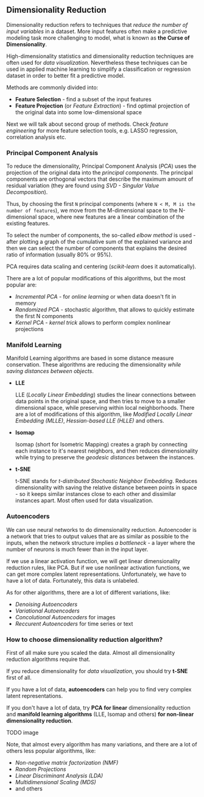 ## Dimensionality Reduction

Dimensionality reduction refers to techniques that *reduce the number of input variables* in a dataset.
More input features often make a predictive modeling task more challenging to model, what is known as **the Curse of Dimensionality**.

High-dimensionality statistics and dimensionality reduction techniques are often used for *data visualization*. Nevertheless these techniques can be used in applied machine learning to simplify a classification or regression dataset in order to better fit a predictive model.

Methods are commonly divided into:
- **Feature Selection** - find a subset of the input features
- **Feature Projection** (or *Feature Extraction*) - find optimal projection of the original data into some low-dimensional space 

Next we will talk about second group of methods. Check *feature engineering* for more feature selection tools, e.g. LASSO regression, correlation analysis etc.

### Principal Component Analysis

To reduce the dimensionality, Principal Component Analysis (*PCA*) uses the projection of the original data into the *principal components*. 
The principal components are orthogonal vectors that describe the maximum amount of residual variation (they are found using *SVD - Singular Value Decomposition*).

Thus, by choosing the first `N` principal components (where `N < M, M is the number of features`), we move from the M-dimensional space to the N-dimensional space, where new features are a linear combination of the existing features. 

To select the number of components, the so-called *elbow method* is used - after plotting a graph of the cumulative sum of the explained variance and then we can select the number of components that explains the desired ratio of information (usually 80% or 95%).

PCA requires data scaling and centering (*scikit-learn* does it automatically).

There are a lot of popular modifications of this algorithms, but the most popular are:
- *Incremental PCA* - for *online learning* or when data doesn't fit in memory
- *Randomized PCA* - stochastic algorithm, that allows to quickly estimate the first N components
- *Kernel PCA* - *kernel trick* allows to perform complex nonlinear projections

### Manifold Learning

Manifold Learning algorithms are based in some distance measure conservation.
These algorithms are reducing the dimensionality *while saving distances between objects*.

- **LLE**
  
  LLE (*Locally Linear Embedding*) studies the linear connections between data points in the original space, and then tries to move to a smaller dimensional space, while preserving within local neighborhoods.
  There are a lot of modifications of this algorithm, like *Modified Locally Linear Embedding (MLLE)*, *Hessian-based LLE (HLLE)* and others.

- **Isomap**
  
  Isomap (short for Isometric Mapping) сreates a graph by connecting each instance to it's nearest neighbors, and then reduces dimensionality while trying to preserve the *geodesic distances* between the instances.

- **t-SNE**
  
  t-SNE stands for *t-distributed Stochastic Neighbor Embedding*.
  Reduces dimensionality with saving the relative distance between points in space - so it keeps similar instances close to each other and dissimilar instances apart. Most often used for data visualization.

### Autoencoders

We can use neural networks to do dimensionality reduction. Autoencoder is a network that tries to output values that are as similar as possible to the inputs, when the network structure implies *a bottleneck* - a layer where the number of neurons is much fewer than in the input layer.

If we use a linear activation function, we will get linear dimensionality reduction rules, like PCA. But if we use nonlinear activation functions, we can get more complex latent representations. Unfortunately, we have to have a lot of data. Fortunately, this data is unlabeled.

As for other algorithms, there are a lot of different variations, like:
- *Denoising Autoencoders*
- *Variational Autoencoders*
- *Concolutional Autoencoders* for images
- *Reccurent Autoencoders* for time series or text

### How to choose dimensionality reduction algorithm?

First of all make sure you scaled the data. Almost all dimensionality reduction algorithms require that.

If you reduce dimensionality for *data visualization*, you should try **t-SNE** first of all.

If you have a lot of data, **autoencoders** can help you to find very complex latent representations. 

If you don't have a lot of data, try **PCA for linear** dimensionality reduction and **manifold learning algorithms** (LLE, Isomap and others) **for non-linear dimensionality reduction**. 

TODO image 

Note, that almost every algorithm has many variations, and there are a lot of others less popular algorithms, like:
- *Non-negative matrix factorization (NMF)*
- *Random Projections*
- *Linear Discriminant Analysis (LDA)*
- *Multidimensional Scaling (MDS)*
- and others

